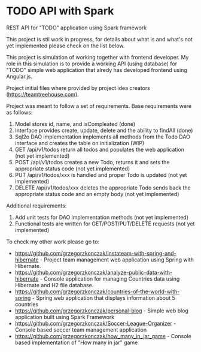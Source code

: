 # TODO API with Spark
REST API for "TODO" application using Spark framework

This project is stil work in progress, for details about what is and what's not yet implemented please check on the list below.

This project is simulation of working together with frontend developer.
My role in this simulation is to provide a working API (using database) for "TODO" simple web application that alredy has developed
frontend using Angular.js.

Project initial files where provided by project idea creators (https://teamtreehouse.com).

Project was meant to follow a set of requirements. Base requirements were as follows:

1. Model stores id, name, and isCompleated (done)
2. Interface provides create, update, delete and the ability to findAll (done)
3. Sql2o DAO implementation implements all methods from the Todo DAO interface and creates the table on initialization (WIP)
4. GET /api/v1/todos return all todos and populates the web application (not yet implemented)
5. POST /api/v1/todos creates a new Todo, returns it and sets the appropriate status code (not yet implemented)
6. PUT /api/v1/todos/xxx is handled and proper Todo is updated (not yet implemented)
7. DELETE /api/v1/todos/xxx deletes the appropriate Todo sends back the appropriate status code and an empty body (not yet implemented)

Additional requirements:

1. Add unit tests for DAO implementation methods (not yet implemented)
2. Functional tests are written for GET/POST/PUT/DELETE requests (not yet implemented)

To check my other work please go to:

- https://github.com/grzegorzkonczak/instateam-with-spring-and-hibernate - Project team management web application using Spring with Hibernate.
- https://github.com/grzegorzkonczak/analyze-public-data-with-hibernate - Console application for managing Countries data using Hibernate and H2 file database.
- https://github.com/grzegorzkonczak/countries-of-the-world-with-spring - Spring web application that displays information about 5 countries
- https://github.com/grzegorzkonczak/personal-blog - Simple web blog application built using Spark Framework
- https://github.com/grzegorzkonczak/Soccer-League-Organizer - Console based soccer team management application
- https://github.com/grzegorzkonczak/how_many_in_jar_game - Console based implementation of "How many in jar" game
